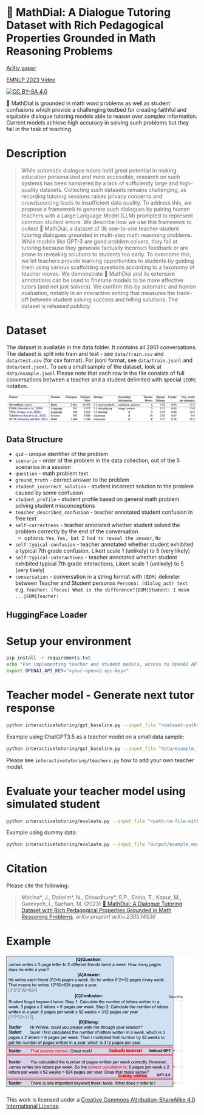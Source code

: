 # 🧮 MathDial: A Dialogue Tutoring Dataset with Rich Pedagogical Properties Grounded in Math Reasoning Problems
[ArXiv paper](https://arxiv.org/abs/2305.14536)

[EMNLP 2023 Video](https://s3.amazonaws.com/pf-user-files-01/u-59356/uploads/2023-11-13/6a13y89/mathdial-emnlp23-v5.mp4)

[![CC BY-SA 4.0][cc-by-sa-shield]][cc-by-sa]

🧮 MathDial is grounded in math word problems as well as student confusions which provide a challenging testbed for creating faithful and equitable dialogue tutoring models able to reason over complex information. 
Current models achieve high accuracy in solving such problems but they fail in the task of teaching.

# Description
>While automatic dialogue tutors hold great potential in making education personalized and
more accessible, research on such systems has been hampered by a lack of sufficiently
large and high-quality datasets. Collecting such datasets remains challenging, as recording
tutoring sessions raises privacy concerns and crowdsourcing leads to insufficient data quality. 
To address this, we propose a framework to generate such dialogues by pairing human teachers 
with a Large Language Model (LLM) prompted to represent common student errors. 
We describe how we use this framework to collect 🧮 MathDial, a dataset of 3k one-to-one
teacher-student tutoring dialogues grounded in multi-step math reasoning problems. While
models like GPT-3 are good problem solvers, they fail at tutoring because they generate factually incorrect feedback or are prone to revealing solutions to students too early. To overcome
this, we let teachers provide learning opportunities to students by guiding them using various
scaffolding questions according to a taxonomy of teacher moves. We demonstrate 🧮 MathDial and its extensive annotations can be used to finetune models to be more effective tutors
(and not just solvers). We confirm this by automatic and human evaluation, notably in an
interactive setting that measures the trade-off between student solving success and telling solutions. 
The dataset is released publicly.


# Dataset
The dataset is available in the data folder. It contains all 2861 conversations. 
The dataset is split into train and test - see `data/train.csv` and `data/test.csv` (for csv format). 
For jsonl format, see `data/train.jsonl` and `data/test.jsonl`. To see a small sample of the dataset, look at `data/example.jsonl`
Please note that each row in the file consists of full conversations between a teacher and a student delimited with special `|EOM|` notation. 

![dataset-comparison](images/image.png)

## Data Structure
- `qid` - unique identifier of the problem
- `scenario` - order of the problem in the data collection, out of the 5 scenarios in a session
- `question` - math problem text
- `ground_truth` - correct answer to the problem
- `student_incorrect_solution` - student incorrect solution to the problem caused by some confusion
- `student_profile` - student profile based on general math problem solving student misconceptions
- `teacher_described_confusion` - teacher annotated student confusion in free text
- `self-correctness` - teacher annotated whether student solved the problem correctly by the end of the conversation
    - options: `Yes`, `Yes, but I had to reveal the answer`, `No`
- `self-typical-confusion` - teacher annotated whether student exhibited a typical 7th grade confusion, Likert scale 1 (unlikely) to 5 (very likely)
- `self-typical-interactions` - teacher annotated whether student exhibited typical 7th grade interactions, Likert scale 1 (unlikely) to 5 (very likely)
- `conversation` - conversation in a string format with `|EOM|` delimiter between Teacher and Student personas  `Persona: (dialog_act) text` e.g. `Teacher: (focus) What is the difference?|EOM|Student: I mean ...|EOM|Teacher:`


## HuggingFace Loader

# Setup your environment
```bash 
pip install -r requirements.txt
echo "For implementing teacher and student models, access to OpenAI API is needed." 
export OPENAI_API_KEY="<your-openai-api-key>" 
```

# Teacher model - Generate next tutor response
```bash
python interactivetutoring/gpt_baseline.py --input_file "<dataset-path>" --model_name "<name-of-your-model>" --max_utterances "<stopping-point>" --export_file "<export-file-with-conversations>"
```
Example using ChatGPT3.5 as a teacher model on a small data sample:
```bash
python interactivetutoring/gpt_baseline.py --input_file "data/example.jsonl" --model_name "chatgpt_baseline" --max_utterances 5 --export_file "output/chatgpt_baseline.jsonl"
```
Please see `interactivetutoring/teachers.py` how to add your own teacher model.

# Evaluate your teacher model using simulated student
```bash
python interactivetutoring/evaluate.py --input_file "<path-to-file-with-generations>" --model_name "<model-name>"  
```
Example using dummy data:
```bash
python interactivetutoring/evaluate.py --input_file "output/example_model_output.jsonl" --model_name "chatgpt_baseline"  
```


# Citation
Please cite the following:
> Macina*, J., Daheim*, N., Chowdhury*, S.P., Sinha, T., Kapur, M., Gurevych, I., Sachan, M. (2023) [🧮 MathDial: A Dialogue Tutoring Dataset with Rich Pedagogical Properties Grounded in Math Reasoning Problems](https://arxiv.org/abs/2305.14536). _arXiv preprint arXiv:2305.14536_

# Example
![overview](images/generations.png)

This work is licensed under a
[Creative Commons Attribution-ShareAlike 4.0 International License][cc-by-sa].

[cc-by-sa]: http://creativecommons.org/licenses/by-sa/4.0/
[cc-by-sa-shield]: https://img.shields.io/badge/License-CC%20BY--SA%204.0-lightgrey.svg
